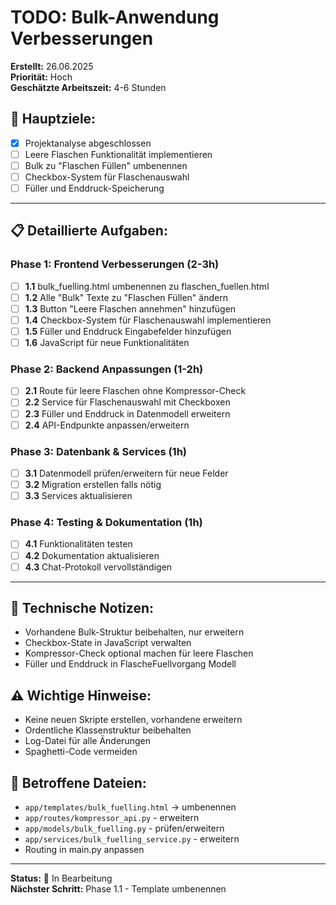 # TODO: Bulk-Anwendung Verbesserungen
**Erstellt:** 26.06.2025  
**Priorität:** Hoch  
**Geschätzte Arbeitszeit:** 4-6 Stunden  

## 🎯 **Hauptziele:**
- [x] Projektanalyse abgeschlossen
- [ ] Leere Flaschen Funktionalität implementieren
- [ ] Bulk zu "Flaschen Füllen" umbenennen
- [ ] Checkbox-System für Flaschenauswahl
- [ ] Füller und Enddruck-Speicherung

---

## 📋 **Detaillierte Aufgaben:**

### **Phase 1: Frontend Verbesserungen (2-3h)**
- [ ] **1.1** bulk_fuelling.html umbenennen zu flaschen_fuellen.html
- [ ] **1.2** Alle "Bulk" Texte zu "Flaschen Füllen" ändern
- [ ] **1.3** Button "Leere Flaschen annehmen" hinzufügen
- [ ] **1.4** Checkbox-System für Flaschenauswahl implementieren
- [ ] **1.5** Füller und Enddruck Eingabefelder hinzufügen
- [ ] **1.6** JavaScript für neue Funktionalitäten

### **Phase 2: Backend Anpassungen (1-2h)**
- [ ] **2.1** Route für leere Flaschen ohne Kompressor-Check
- [ ] **2.2** Service für Flaschenauswahl mit Checkboxen
- [ ] **2.3** Füller und Enddruck in Datenmodell erweitern
- [ ] **2.4** API-Endpunkte anpassen/erweitern

### **Phase 3: Datenbank & Services (1h)**
- [ ] **3.1** Datenmodell prüfen/erweitern für neue Felder
- [ ] **3.2** Migration erstellen falls nötig
- [ ] **3.3** Services aktualisieren

### **Phase 4: Testing & Dokumentation (1h)**
- [ ] **4.1** Funktionalitäten testen
- [ ] **4.2** Dokumentation aktualisieren
- [ ] **4.3** Chat-Protokoll vervollständigen

---

## 🔧 **Technische Notizen:**
- Vorhandene Bulk-Struktur beibehalten, nur erweitern
- Checkbox-State in JavaScript verwalten
- Kompressor-Check optional machen für leere Flaschen
- Füller und Enddruck in FlascheFuellvorgang Modell

## ⚠️ **Wichtige Hinweise:**
- Keine neuen Skripte erstellen, vorhandene erweitern
- Ordentliche Klassenstruktur beibehalten
- Log-Datei für alle Änderungen
- Spaghetti-Code vermeiden

## 📁 **Betroffene Dateien:**
- `app/templates/bulk_fuelling.html` → umbenennen
- `app/routes/kompressor_api.py` - erweitern
- `app/models/bulk_fuelling.py` - prüfen/erweitern
- `app/services/bulk_fuelling_service.py` - erweitern
- Routing in main.py anpassen

---
**Status:** 🔄 In Bearbeitung  
**Nächster Schritt:** Phase 1.1 - Template umbenennen
